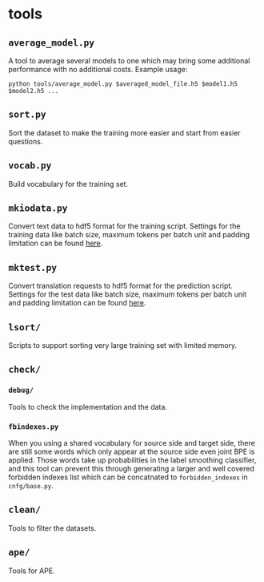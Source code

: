 # tools

## `average_model.py`

A tool to average several models to one which may bring some additional performance with no additional costs. Example usage:

`python tools/average_model.py $averaged_model_file.h5 $model1.h5 $model2.h5 ...`

## `sort.py`

Sort the dataset to make the training more easier and start from easier questions.

## `vocab.py`

Build vocabulary for the training set.

## `mkiodata.py`

Convert text data to hdf5 format for the training script. Settings for the training data like batch size, maximum tokens per batch unit and padding limitation can be found [here](https://github.com/anoidgit/transformer/blob/master/cnfg/hyp.py#L20-L24).

## `mktest.py`

Convert translation requests to hdf5 format for the prediction script. Settings for the test data like batch size, maximum tokens per batch unit and padding limitation can be found [here](https://github.com/anoidgit/transformer/blob/master/cnfg/hyp.py#L20-L24).

## `lsort/`

Scripts to support sorting very large training set with limited memory.

## `check/`

### `debug/`
Tools to check the implementation and the data.

### `fbindexes.py`

When you using a shared vocabulary for source side and target side, there are still some words which only appear at the source side even joint BPE is applied. Those words take up probabilities in the label smoothing classifier, and this tool can prevent this through generating a larger and well covered forbidden indexes list which can be concatnated to `forbidden_indexes` in `cnfg/base.py`.

## `clean/`

Tools to filter the datasets.

## `ape/`

Tools for APE.
